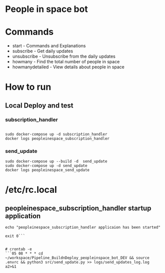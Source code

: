 # People in space bot



# Commands
- start - Commands and Explanations
- subscribe - Get daily updates
- unsubscribe - Unsubscribe from the daily updates
- howmany - Find the total number of people in space
- howmanydetailed - View details about people in space



# How to run


## Local Deploy and test

### subscription_handler
```

sudo docker-compose up -d subscription_handler
docker logs peopleinespace_subscription_handler

```


### send_update
```
sudo docker-compose up --build -d  send_update
sudo docker-compose up -d send_update
docker logs peopleinespace_send_update
```



#  /etc/rc.local

## peopleinespace_subscription_handler startup application
```sudo -u jenkins screen -dm -S peopleinespace_subscription_handler bash -c 'cd /home/jenkins/workspace/Pipeline_BuildnDeploy_peopleinspace_bot_DEV; source .envrc;  python3 src/subscription_handler.py; exec bash'
echo "peopleinespace_subscription_handler applicaion has been started"

exit 0```


# crontab -e
```05 08 * * * cd ~/workspace/Pipeline_BuildnDeploy_peopleinspace_bot_DEV && source .envrc && python3 src/send_update.py >> logs/send_updates_log.log a2>&1
```